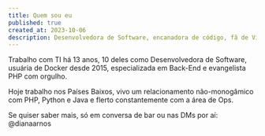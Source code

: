 ```yaml
---
title: Quem sou eu
published: true
created_at: 2023-10-06
description: Desenvolvedora de Software, encanadora de código, fã de Ving Tsun, e mais um monte de coisas aleatórias.
---
```


Trabalho com TI há 13 anos, 10 deles como Desenvolvedora de Software, usuária de Docker desde 2015, especializada em Back-End e evangelista PHP com orgulho.

Hoje trabalho nos Países Baixos, vivo um relacionamento não-monogâmico com PHP, Python e Java e flerto constantemente com a área de Ops. 

Se quiser saber mais, só em conversa de bar ou nas DMs por aí: @dianaarnos
